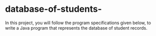 # database-of-students-
In this project, you will follow the program specifications given below, to write a Java program that represents the database of student records.
